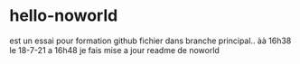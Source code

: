 # hello-noworld
 est un essai pour formation github
fichier dans branche principal..
àà 16h38 le 18-7-21
a 16h48 je fais mise a jour readme de noworld
